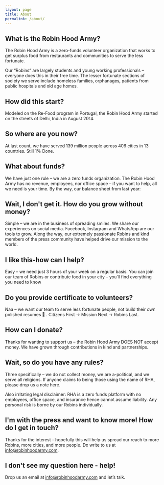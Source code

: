 ```yaml
---
layout: page
title: About
permalink: /about/
---
```


## What is the Robin Hood Army?

The Robin Hood Army is a zero-funds volunteer organization that works to get surplus food from restaurants and communities to serve the less fortunate.

Our “Robins” are largely students and young working professionals – everyone does this in their free time. The lesser fortunate sections of society we serve include homeless families, orphanages, patients from public hospitals and old age homes.

## How did this start?

Modeled on the Re-Food program in Portugal, the Robin Hood Army started on the streets of Delhi, India in August 2014.

## So where are you now?
At last count, we have served 139 million people across 406 cities in 13 countries. Still 1% Done.

## What about funds?
We have just one rule – we are a zero funds organization. The Robin Hood Army has no revenue, employees, nor office space – if you want to help, all we need is your time. By the way, our balance sheet from last year:

## Wait, I don't get it. How do you grow without money?
Simple – we are in the business of spreading smiles. We share our experiences on social media. Facebook, Instagram and WhatsApp are our tools to grow. Along the way, our extremely passionate Robins and kind members of the press community have helped drive our mission to the world.

## I like this-how can I help?
Easy – we need just 3 hours of your week on a regular basis. You can join our team of Robins or contribute food in your city – you’ll find everything you need to know

## Do you provide certificate to volunteers?
Naa – we want our team to serve less fortunate people, not build their own polished resumes 🙂 . Citizens First → Mission Next → Robins Last.

## How can I donate?
Thanks for wanting to support us – the Robin Hood Army DOES NOT accept money. We have grown through contributions in kind and partnerships.

## Wait, so do you have any rules?
Three specifically – we do not collect money, we are a-political, and we serve all religions. If anyone claims to being those using the name of RHA, please drop us a note here.

Also irritating legal disclaimer: RHA is a zero funds platform with no employees, office space, and insurance hence cannot assume liability. Any personal risk is borne by our Robins individually.

## I'm with the press and want to know more! How do I get in touch?
Thanks for the interest – hopefully this will help us spread our reach to more Robins, more cities, and more people. Do write to us at info@robinhoodarmy.com.

## I don't see my question here - help!
Drop us an email at info@robinhoodarmy.com and let’s talk.